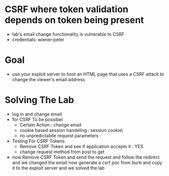 # CSRF where token validation depends on token being present
- lab's email change functionality is vulnerable to CSRF
- credentials: wiener:peter
# Goal
- use your exploit server to host an HTML page that uses a CSRF attack to change the viewer's email address
# Solving The Lab
- log in and change email
- for CSRF To be possibel
  - Certain Action : change email
  - cookie based session handeling : session cookie\
  - no unpredictablle request parameters :
- Testing For CSRF Tokens
  - Remove CSRF Token and see if application accepts it : YES
  - change request method from post to get
- now Remove CSRF Token and send the request and follow the redirect and we changed the email now generate a csrf poc from burb and copy it to the exploit server and we solved the lab
